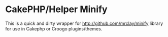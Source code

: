 # CakePHP/Helper Minify ##

This is a quick and dirty wrapper for http://github.com/mrclay/minify library
for use in Cakephp or Croogo plugins/themes.